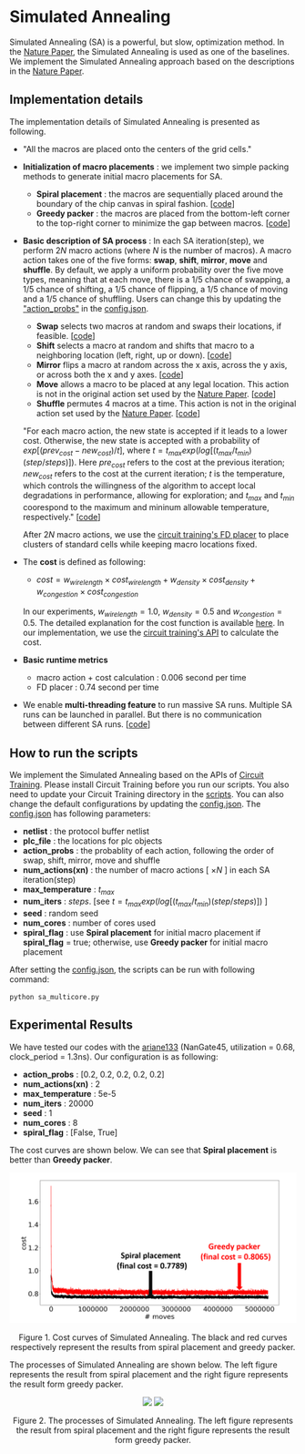 # Simulated Annealing

Simulated Annealing (SA) is a powerful, but slow, optimization method.
In the [Nature Paper](https://www.nature.com/articles/s41586-021-03544-w), the Simulated Annealing is used as one of the baselines.
We implement the Simulated Annealing approach based on the descriptions in the [Nature Paper](https://www.nature.com/articles/s41586-021-03544-w).

## **Implementation details**
The implementation details of Simulated Annealing is presented as following.
* "All the macros are placed onto the centers of the grid cells."
* **Initialization of macro placements** : we implement two simple packing methods to generate initial macro placements for SA.
  * **Spiral placement** : the macros are sequentially placed around the boundary of the chip canvas in spiral fashion. \[[code](https://github.com/TILOS-AI-Institute/MacroPlacement/blob/aab48da703255548fbb48e27e88674f88e23fd81/CodeElements/SimulatedAnnealing/SA.py#L1339)\]
  * **Greedy packer** : the macros are placed from the bottom-left corner to the top-right corner to minimize the gap between macros. \[[code](https://github.com/TILOS-AI-Institute/MacroPlacement/blob/aab48da703255548fbb48e27e88674f88e23fd81/CodeElements/SimulatedAnnealing/SA.py#L1339)\]
* **Basic description of SA process** : In each SA iteration(step), we perform $2N$ macro actions (where $N$ is the number of macros). A macro action takes one of the five forms: **swap**, **shift**, **mirror**, **move** and **shuffle**.   By default, we apply a uniform probability over the five move types, meaning that at each move, there is a 1/5 chance of swapping, a 1/5 chance of shifting, a 1/5 chance of flipping, a 1/5 chance of moving and a 1/5 chance of shuffling.  Users can change this by updating the ["action_probs"](https://github.com/TILOS-AI-Institute/MacroPlacement/blob/aab48da703255548fbb48e27e88674f88e23fd81/CodeElements/SimulatedAnnealing/config.json#L4) in the [config.json](https://github.com/TILOS-AI-Institute/MacroPlacement/blob/aab48da703255548fbb48e27e88674f88e23fd81/CodeElements/SimulatedAnnealing/config.json).
  * **Swap** selects two macros at random and swaps their locations, if feasible. \[[code](https://github.com/TILOS-AI-Institute/MacroPlacement/blob/aab48da703255548fbb48e27e88674f88e23fd81/CodeElements/SimulatedAnnealing/SA.py#L1441)\]
  * **Shift** selects a macro at random and shifts that macro to a neighboring location (left, right, up or down). \[[code](https://github.com/TILOS-AI-Institute/MacroPlacement/blob/aab48da703255548fbb48e27e88674f88e23fd81/CodeElements/SimulatedAnnealing/SA.py#L1533)\]
  * **Mirror** flips a macro at random across the x axis, across the y axis, or across both the x and y axes. \[[code](https://github.com/TILOS-AI-Institute/MacroPlacement/blob/aab48da703255548fbb48e27e88674f88e23fd81/CodeElements/SimulatedAnnealing/SA.py#L1560)\]
  * **Move** allows a macro to be placed at any legal location. This action is not in the original action set used by the [Nature Paper](https://www.nature.com/articles/s41586-021-03544-w). \[[code](https://github.com/TILOS-AI-Institute/MacroPlacement/blob/aab48da703255548fbb48e27e88674f88e23fd81/CodeElements/SimulatedAnnealing/SA.py#L1472)\]
  * **Shuffle** permutes 4 macros at a time. This action is not in the original action set used by the [Nature Paper](https://www.nature.com/articles/s41586-021-03544-w). \[[code](https://github.com/TILOS-AI-Institute/MacroPlacement/blob/aab48da703255548fbb48e27e88674f88e23fd81/CodeElements/SimulatedAnnealing/SA.py#L1492)\]
  
  "For each macro action, the new state is accepted if it leads to a lower cost. Otherwise, the new state is accepted with a probability of $exp[(prev_{cost} - new_{cost})/t]$, where $t = t_{max}exp(log[(t_{max}/t_{min})(step / steps)])$. Here $pre_{cost}$ refers to the cost at the previous iteration; $new_{cost}$ refers to the cost at the current iteration; $t$ is the temperature, which controls the willingness of the algorithm to accept local degradations in performance, allowing for exploration; and $t_{max}$ and $t_{min}$ coorespond to the maximum and mininum allowable temperature, respectively." \[[code](https://github.com/TILOS-AI-Institute/MacroPlacement/blob/aab48da703255548fbb48e27e88674f88e23fd81/CodeElements/SimulatedAnnealing/SA.py#L1618)\]
  
  After $2N$ macro actions, we use the [circuit training's FD placer](https://github.com/TILOS-AI-Institute/MacroPlacement/blob/aab48da703255548fbb48e27e88674f88e23fd81/CodeElements/SimulatedAnnealing/SA.py#L1401) to place clusters of standard cells while keeping macro locations fixed.

* The **cost** is defined as following:
  * $cost = w_{wirelength} \times cost_{wirelength} + w_{density} \times cost_{density} + w_{congestion} \times cost_{congestion}$
  
  In our experiments, $w_{wirelength} = 1.0$, $w_{density} = 0.5$ and $w_{congestion} = 0.5$. The detailed explanation for the cost function is available [here](https://tilos-ai-institute.github.io/MacroPlacement/Docs/ProxyCost/).  In our implementation, we use the [circuit training's API](https://github.com/TILOS-AI-Institute/MacroPlacement/blob/aab48da703255548fbb48e27e88674f88e23fd81/CodeElements/SimulatedAnnealing/SA.py#L1390) to calculate the cost.
* **Basic runtime metrics**
  * macro action + cost calculation : 0.006 second per time
  * FD placer : 0.74 second per time
* We enable **multi-threading feature** to run massive SA runs. Multiple SA runs can be launched in parallel. But there is no communication between different SA runs. \[[code](https://github.com/TILOS-AI-Institute/MacroPlacement/blob/aab48da703255548fbb48e27e88674f88e23fd81/CodeElements/SimulatedAnnealing/sa_multicore.py#L88)\]
  


## **How to run the scripts**
We implement the Simulated Annealing based on the APIs of [Circuit Training](https://github.com/google-research/circuit_training.git). Please install Circuit Training before you run our scripts. You also need to update your Circuit Training directory in the [scripts](https://github.com/TILOS-AI-Institute/MacroPlacement/blob/aab48da703255548fbb48e27e88674f88e23fd81/CodeElements/SimulatedAnnealing/SA.py#L32).
You can also change the default configurations by updating the [config.json](https://github.com/TILOS-AI-Institute/MacroPlacement/blob/aab48da703255548fbb48e27e88674f88e23fd81/CodeElements/SimulatedAnnealing/config.json). 
The [config.json](https://github.com/TILOS-AI-Institute/MacroPlacement/blob/aab48da703255548fbb48e27e88674f88e23fd81/CodeElements/SimulatedAnnealing/config.json) has following parameters:
* **netlist** : the protocol buffer netlist
* **plc_file** : the locations for plc objects
* **action_probs** : the probablity of each action, following the order of swap, shift, mirror, move and shuffle
* **num_actions(xn)** : the number of macro actions \[ $\times N$ \] in each SA iteration(step)
* **max_temperature** : $t_{max}$
* **num_iters** : $steps$. \[see  $t = t_{max}exp(log[(t_{max}/t_{min})(step / steps)])$ \]
* **seed** : random seed
* **num_cores** : number of cores used
* **spiral_flag** : use **Spiral placement** for initial macro placement if **spiral_flag** = true; otherwise, use **Greedy packer** for initial macro placement

After setting the [config.json](https://github.com/TILOS-AI-Institute/MacroPlacement/blob/aab48da703255548fbb48e27e88674f88e23fd81/CodeElements/SimulatedAnnealing/config.json), the scripts can be run with following command:
```
python sa_multicore.py
```

## **Experimental Results**
We have tested our codes with the [ariane133](https://github.com/TILOS-AI-Institute/MacroPlacement/tree/main/CodeElements/SimulatedAnnealing/ariane133) (NanGate45, utilization = 0.68, clock_period = 1.3ns).  Our configuration is as following:
* **action_probs** : [0.2, 0.2, 0.2, 0.2, 0.2]
* **num_actions(xn)** : 2
* **max_temperature** : 5e-5
* **num_iters** : 20000
* **seed** : 1
* **num_cores** : 8
* **spiral_flag** : [False, True]

The cost curves are shown below.  We can see that **Spiral placement** is better than **Greedy packer**.
<p align="center">
<img src="./ariane133/cost_spiral_greedy.png" width= "600"/>
</p>
<p align="center">
 Figure 1. Cost curves of Simulated Annealing. The black and red curves respectively represent the results from spiral placement and greedy packer.
</p>

The processes of Simulated Annealing are shown below. The left figure represents the result from spiral placement and the right figure represents the result form greedy packer.

<p align="center">
<img src="./ariane133/movie_spiral.gif" width= "400"/> <img src="./ariane133/movie_greedy.gif" width= "400"/>
</p>
<p align="center">
Figure 2. The processes of Simulated Annealing. The left figure represents the result from spiral placement and the right figure represents the result form greedy packer.
</p>




  
